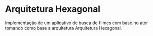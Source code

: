 # Arquitetura Hexagonal

Implementação de um aplicativo de busca de filmes com base no ator tomando como base a arquitetura Arquitetura Hexagonal.
